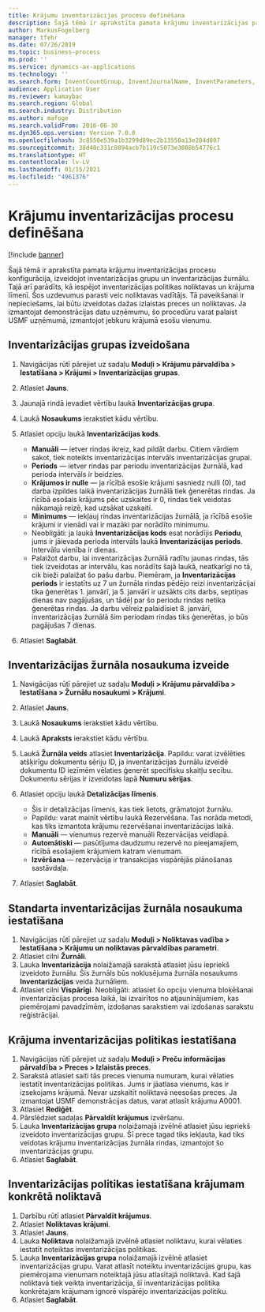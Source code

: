 ```yaml
---
title: Krājumu inventarizācijas procesu definēšana
description: Šajā tēmā ir aprakstīta pamata krājumu inventarizācijas procesu konfigurācija, izveidojot inventarizācijas grupu un inventarizācijas žurnālu.
author: MarkusFogelberg
manager: tfehr
ms.date: 07/26/2019
ms.topic: business-process
ms.prod: ''
ms.service: dynamics-ax-applications
ms.technology: ''
ms.search.form: InventCountGroup, InventJournalName, InventParameters, EcoResProductDetailsExtended, InventItemLocation, InventLocationIdLookup
audience: Application User
ms.reviewer: kamaybac
ms.search.region: Global
ms.search.industry: Distribution
ms.author: mafoge
ms.search.validFrom: 2016-06-30
ms.dyn365.ops.version: Version 7.0.0
ms.openlocfilehash: 3c8550e539a1b3299d89ec2b13550a13e284d807
ms.sourcegitcommit: 38d40c331c8894acb7b119c5073e3088b54776c1
ms.translationtype: HT
ms.contentlocale: lv-LV
ms.lasthandoff: 01/15/2021
ms.locfileid: "4961376"
---
```

# <a name="define-inventory-counting-processes"></a>Krājumu inventarizācijas procesu definēšana

[!include [banner](../../includes/banner.md)]

Šajā tēmā ir aprakstīta pamata krājumu inventarizācijas procesu konfigurācija, izveidojot inventarizācijas grupu un inventarizācijas žurnālu. Tajā arī parādīts, kā iespējot inventarizācijas politikas noliktavas un krājuma līmenī. Šos uzdevumus parasti veic noliktavas vadītājs. Tā paveikšanai ir nepieciešams, lai būtu izveidotas dažas izlaistas preces un noliktavas. Ja izmantojat demonstrācijas datu uzņēmumu, šo procedūru varat palaist USMF uzņēmumā, izmantojot jebkuru krājumā esošu vienumu.


## <a name="create-a-counting-group"></a>Inventarizācijas grupas izveidošana
1. Navigācijas rūtī pārejiet uz sadaļu **Moduļi > Krājumu pārvaldība > Iestatīšana > Krājumi > Inventarizācijas grupas**.
2. Atlasiet **Jauns**.
3. Jaunajā rindā ievadiet vērtību laukā **Inventarizācijas grupa**.
4. Laukā **Nosaukums** ierakstiet kādu vērtību.
5. Atlasiet opciju laukā **Inventarizācijas kods**.

    - **Manuāli** — ietver rindas ikreiz, kad pildāt darbu. Citiem vārdiem sakot, tiek noteikts inventarizācijas intervāls inventarizācijas grupai.  
    - **Periods** — ietver rindas par periodu inventarizācijas žurnālā, kad perioda intervāls ir beidzies.  
    - **Krājumos ir nulle** — ja rīcībā esošie krājumi sasniedz nulli (0), tad darba izpildes laikā inventarizācijas žurnālā tiek ģenerētas rindas. Ja rīcībā esošais krājums pēc uzskaites ir 0, rindas tiek veidotas nākamajā reizē, kad uzsākat uzskaiti.  
    - **Minimums** — iekļauj rindas inventarizācijas žurnālā, ja rīcībā esošie krājumi ir vienādi vai ir mazāki par norādīto minimumu.  
    - Neobligāti: ja laukā **Inventarizācijas kods** esat norādījis **Periodu**, jums ir jāievada perioda intervāls laukā **Inventarizācijas periods**. Intervālu vienība ir dienas.  
    - Palaižot darbu, lai inventarizācijas žurnālā radītu jaunas rindas, tās tiek izveidotas ar intervālu, kas norādīts šajā laukā, neatkarīgi no tā, cik bieži palaižat šo pašu darbu. Piemēram, ja **Inventarizācijas periods** ir iestatīts uz 7 un žurnāla rindas pēdējo reizi inventarizācijai tika ģenerētas 1. janvārī, ja 5. janvārī ir uzsākts cits darbs, septiņas dienas nav pagājušas, un tādēļ par šo periodu rindas netika ģenerētas rindas. Ja darbu vēlreiz palaidīsiet 8. janvārī, inventarizācijas žurnālā šim periodam rindas tiks ģenerētas, jo būs pagājušas 7 dienas.  

6. Atlasiet **Saglabāt**.

## <a name="create-a-counting-journal-name"></a>Inventarizācijas žurnāla nosaukuma izveide
1. Navigācijas rūtī pārejiet uz sadaļu **Moduļi > Krājumu pārvaldība > Iestatīšana > Žurnālu nosaukumi > Krājumi**.
2. Atlasiet **Jauns**.
3. Laukā **Nosaukums** ierakstiet kādu vērtību.
4. Laukā **Apraksts** ierakstiet kādu vērtību.
5. Laukā **Žurnāla veids** atlasiet **Inventarizācija**. Papildu: varat izvēlēties atšķirīgu dokumentu sēriju ID, ja inventarizācijas žurnālu izveidē dokumentu ID iezīmēm vēlaties ģenerēt specifisku skaitļu secību. Dokumentu sērijas ir izveidotas lapā **Numuru sērijas**.  
6. Atlasiet opciju laukā **Detalizācijas līmenis**.  

    - Šis ir detalizācijas līmenis, kas tiek lietots, grāmatojot žurnālu.  
    - Papildu: varat mainīt vērtību laukā Rezervēšana. Tas norāda metodi, kas tiks izmantota krājumu rezervēšanai inventarizācijas laikā.   
    - **Manuāli** — vienumus rezervē manuāli Rezervācijas veidlapā.  
    - **Automātiski** — pasūtījuma daudzumu rezervē no pieejamajiem, rīcībā esošajiem krājumiem katram vienumam.   
    - **Izvēršana** — rezervācija ir transakcijas vispārējās plānošanas sastāvdaļa.  

7. Atlasiet **Saglabāt**.

## <a name="set-standard-counting-journal-name"></a>Standarta inventarizācijas žurnāla nosaukuma iestatīšana
1. Navigācijas rūtī pārejiet uz sadaļu **Moduļi > Noliktavas vadība > Iestatīšana > Krājumu un noliktavas pārvaldības parametri**.
2. Atlasiet cilni **Žurnāli**.
3. Lauka **Inventarizācija** nolaižamajā sarakstā atlasiet jūsu iepriekš izveidoto žurnālu. Šis žurnāls būs noklusējuma žurnāla nosaukums **Inventarizācijas** veida žurnāliem.  
4. Atlasiet cilni **Vispārīgi**. Neobligāti: atlasiet šo opciju vienuma bloķēšanai inventarizācijas procesa laikā, lai izvairītos no atjauninājumiem, kas piemērojami pavadzīmēm, izdošanas sarakstiem vai izdošanas sarakstu reģistrācijai.  

## <a name="set-the-counting-policy-for-an-item"></a>Krājuma inventarizācijas politikas iestatīšana
1. Navigācijas rūtī pārejiet uz sadaļu **Moduļi > Preču informācijas pārvaldība > Preces > Izlaistās preces**.
2. Sarakstā atlasiet saiti tās preces vienuma numuram, kurai vēlaties iestatīt inventarizācijas politikas. Jums ir jāatlasa vienums, kas ir izsekojams krājumā. Nevar uzskaitīt noliktavā neesošas preces. Ja izmantojat USMF demonstrācijas datus, varat atlasīt krājumu A0001.  
3. Atlasiet **Rediģēt**.
4. Pārslēdziet sadaļas **Pārvaldīt krājumus** izvēršanu.
5. Lauka **Inventarizācijas grupa** nolaižamajā izvēlnē atlasiet jūsu iepriekš izveidoto inventarizācijas grupu. Šī prece tagad tiks iekļauta, kad tiks veidotas krājumu inventarizācijas žurnāla rindas, izmantojot šo inventarizācijas grupu.  
6. Atlasiet **Saglabāt**.

## <a name="set-the-counting-policy-for-an-item-in-a-specific-warehouse"></a>Inventarizācijas politikas iestatīšana krājumam konkrētā noliktavā
1. Darbību rūtī atlasiet **Pārvaldīt krājumus**.
2. Atlasiet **Noliktavas krājumi**.
3. Atlasiet **Jauns**.
4. Lauka **Noliktava** nolaižamajā izvēlnē atlasiet noliktavu, kurai vēlaties iestatīt noteiktas inventarizācijas politikas.
5. Lauka **Inventarizācijas grupa** nolaižamajā izvēlnē atlasiet inventarizācijas grupu. Varat atlasīt noteiktu inventarizācijas grupu, kas piemērojama vienumam noteiktajā jūsu atlasītajā noliktavā. Kad šajā noliktavā tiek veikta inventarizācija, šī inventarizācijas politika konkrētajam krājumam ignorē vispārējo inventarizācijas politiku.  
6. Atlasiet **Saglabāt**.

